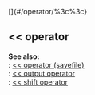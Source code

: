 []{#/operator/%3c%3c}    
## \<\< operator    
**See also:**    
:   [\<\< operator (savefile)](/ref/savefile/operator/%3c%3c)    
:   [\<\< output operator](/ref/operator/%3c%3c/output)    
:   [\<\< shift operator](/ref/operator/%3c%3c/shift)  